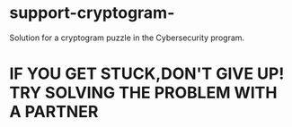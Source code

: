 # support-cryptogram-
Solution for a cryptogram puzzle in the Cybersecurity program.
# IF YOU GET STUCK,DON'T GIVE UP! TRY SOLVING THE PROBLEM WITH A PARTNER
